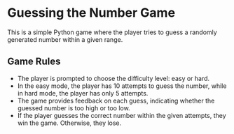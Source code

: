 # Guessing the Number Game

This is a simple Python game where the player tries to guess a randomly generated number within a given range.

## Game Rules

- The player is prompted to choose the difficulty level: easy or hard.
- In the easy mode, the player has 10 attempts to guess the number, while in hard mode, the player has only 5 attempts.
- The game provides feedback on each guess, indicating whether the guessed number is too high or too low.
- If the player guesses the correct number within the given attempts, they win the game. Otherwise, they lose.
